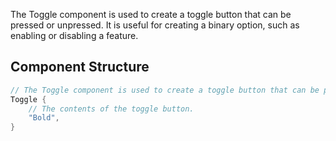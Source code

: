 The Toggle component is used to create a toggle button that can be pressed or unpressed. It is useful for creating a binary option, such as enabling or disabling a feature.

## Component Structure

```rust
// The Toggle component is used to create a toggle button that can be pressed or unpressed.
Toggle {
    // The contents of the toggle button.
    "Bold",
}
```

